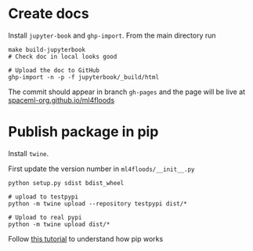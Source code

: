 # Create docs

Install `jupyter-book` and `ghp-import`. From the main directory run

```bask
make build-jupyterbook
# Check doc in local looks good

# Upload the doc to GitHub
ghp-import -n -p -f jupyterbook/_build/html
```
The commit should appear in branch `gh-pages` and the page will be live at [spaceml-org.github.io/ml4floods](https://spaceml-org.github.io/ml4floods)

# Publish package in pip

Install `twine`.

First update the version number in `ml4floods/__init__.py`

```
python setup.py sdist bdist_wheel

# upload to testpypi
python -m twine upload --repository testpypi dist/*

# Upload to real pypi
python -m twine upload dist/*
```

Follow [this tutorial](https://towardsdatascience.com/how-to-publish-a-python-package-to-pypi-7be9dd5d6dcd) to understand how pip works
